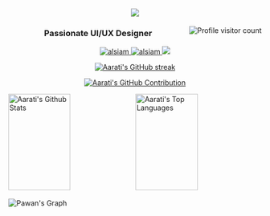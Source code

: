 <h1 align="center">
  <a href="https://github.com/itsLuffie"><img src="https://readme-typing-svg.herokuapp.com?font=Fira+Code&pause=1000&color=45F71E&random=false&width=435&lines=Hi+There+👋,+It's+me+Aarati+Mahato"></a>
</h1>


  <a href="https://komarev.com/ghpvc/?username=alsiam">
  <img align="right" src="https://komarev.com/ghpvc/?username=AaratiMahato&label=Visitors&color=1422F7&style=flat" alt="Profile visitor count" />
  </a>

  
<h3 align="center">Passionate UI/UX Designer</h3>


<p align="center">
 <a href="https://www.aaratim.com.np/" target="_blank">
  <img src="https://img.shields.io/badge/my_portfolio-000?style=for-the-badge&logo=ko-fi&logoColor=white" alt="alsiam"/>
 </a>
 <a href="https://www.linkedin.com/in/aarati-mahato-b4a489213/" target="_blank">
  <img src="https://img.shields.io/badge/LinkedIn-0077B5?style=for-the-badge&logo=linkedin&logoColor=white" alt="alsiam"/>
 </a>
 <a href="https://www.instagram.com/aarati_mahato_/" target="_blank">
  <img src="https://img.shields.io/badge/Instagram-E4405F?style=for-the-badge&logo=twitter&logoColor=white" />
 </a>
</p> 

<!-- <h2>💻 Tech Stack</h2>
  <p align="center">
    <a href="https://git-scm.com/" target="_blank">
    <img align="left" alt="Git" width="30px" style="padding-right:10px;" src="https://cdn.jsdelivr.net/gh/devicons/devicon/icons/git/git-original.svg" /> </a>
    <img align="left" alt="Linux" width="30px" style="padding-right:10px;" src="https://cdn.jsdelivr.net/gh/devicons/devicon/icons/linux/linux-original.svg" />
    <img align="left" alt="HTML" width="30px" style="padding-right:10px;" src="https://cdn.jsdelivr.net/gh/devicons/devicon/icons/html5/html5-plain.svg" />
    <img align="left" alt="CSS" width="30px" style="padding-right:10px;" src="https://cdn.jsdelivr.net/gh/devicons/devicon/icons/css3/css3-plain.svg" />
    <a href="https://www.python.org/" target="_blank"> <img align="left" alt="Python" width="30px" style="padding-right:10px;" src="https://cdn.jsdelivr.net/gh/devicons/devicon/icons/python/python-plain.svg" /> </a>
    <a href="https://github.com/" target="_blank"> <img align="left" alt="GitHub" width="30px" style="padding-right:10px;" src="https://cdn.jsdelivr.net/gh/devicons/devicon/icons/github/github-original.svg" /> </a>
    <a href="https://raw.githubusercontent.com/devicons/devicon/ca28c779441053191ff11710fe24a9e6c23690d6/icons/githubactions/githubactions-plain.svg" target="_blank"> <img align="left" alt="GitHub-Actions" width="30px" style="padding-right:10px;" src="https://raw.githubusercontent.com/devicons/devicon/ca28c779441053191ff11710fe24a9e6c23690d6/icons/githubactions/githubactions-plain.svg" /> </a>
    <a href="https://www.docker.com/" target="_blank"> <img align="left" alt="Docker" width="40px" style="padding-right:10px;" src="https://raw.githubusercontent.com/devicons/devicon/ca28c779441053191ff11710fe24a9e6c23690d6/icons/docker/docker-original.svg" /> </a>
    <a href="https://www.vim.org/" target="_blank"> <img align="left" alt="Vim" width="30px" style="padding-right:10px;" src="https://raw.githubusercontent.com/devicons/devicon/ca28c779441053191ff11710fe24a9e6c23690d6/icons/vim/vim-original.svg" /> </a>
    <a href="https://www.mysql.com/" target="_blank"> <img align="left" alt="Mysql" width="40px" style="padding-right:10px;"src="https://raw.githubusercontent.com/devicons/devicon/ca28c779441053191ff11710fe24a9e6c23690d6/icons/mysql/mysql-original-wordmark.svg" /> </a>
    <a href="https://www.vagrantup.com/" target="_blank"> <img align="left" alt="Mysql" width="30px" style="padding-right:10px;"src="https://raw.githubusercontent.com/devicons/devicon/ca28c779441053191ff11710fe24a9e6c23690d6/icons/vagrant/vagrant-original.svg" /> </a>
    
  </br>
</p> -->


<p align="center">
  <a href="https://github.com/AaratiMahato">
    <img src="https://github-readme-streak-stats.herokuapp.com/?user=AaratiMahato&theme=radical&border=7F3FBF&background=0D1117" alt="Aarati's GitHub streak"/>
  </a>
</p>

<p align="center">
  <a href="https://github.com/AaratiMahato">
    <img src="https://github-profile-summary-cards.vercel.app/api/cards/profile-details?username=AaratiMahato&theme=radical" alt="Aarati's GitHub Contribution"/>
  </a>
</p>

<p>
    <a href="https://github.com/AaratiMahato"><img alt="Aarati's Github Stats" src="https://denvercoder1-github-readme-stats.vercel.app/api?username=AaratiMahato&show_icons=true&count_private=true&theme=react&border_color=7F3FBF&bg_color=0D1117&title_color=F85D7F&icon_color=F8D866" height="192px" width="49.5%"/></a>
    <a href="https://github.com/AaratiMahato"><img alt="Aarati's Top Languages" src="https://denvercoder1-github-readme-stats.vercel.app/api/top-langs/?username=AaratiMahato&langs_count=6&layout=compact&theme=react&border_color=7F3FBF&bg_color=0D1117&title_color=F85D7F&icon_color=F8D866" height="192px" width="49.5%"/></a>
</p>


![Pawan's Graph](https://github-readme-activity-graph.vercel.app/graph?username=AaratiMahato&custom_title=Aarati%20Mahato's%20GitHub%20Activity%20Graph&bg_color=0D1117&color=7F3FBF&line=7F3FBF&point=7F3FBF&area_color=FFFFFF&title_color=FFFFFF&area=true)

